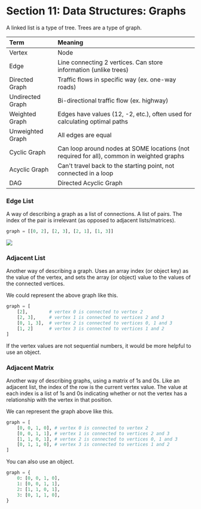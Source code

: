 # Section 11: Data Structures: Graphs

A linked list is a type of tree. Trees are a type of graph.

Term | Meaning
:- | :-
Vertex | Node
Edge | Line connecting 2 vertices. Can store information (unlike trees)
Directed Graph | Traffic flows in specific way (ex. one-way roads)
Undirected Graph | Bi-directional traffic flow (ex. highway)
Weighted Graph | Edges have values (12, -2, etc.), often used for calculating optimal paths
Unweighted Graph | All edges are equal
Cyclic Graph | Can loop around nodes at SOME locations (not required for all), common in weighted graphs
Acyclic Graph | Can't travel back to the starting point, not connected in a loop
DAG | Directed Acyclic Graph

### Edge List

A way of describing a graph as a list of connections. A list of pairs. The index of the pair is irrelevant (as opposed to adjacent lists/matrices).

```py
graph = [[0, 2], [2, 3], [2, 1], [1, 3]]
```

[![](https://mermaid.ink/img/pako:eNpFjjEOwjAMRa9SeW4kWrbMsMECqxercWmkJqmCM6Cqd8c0qvD0_PRt_RWG5BgsvDItU3N7YGx0TsaYvmKveP5jV7E7LLQQOAfyTp-sP4MgEwdGsIqORyqzIGDcNFoWR8JX5yVlsJILt0BF0vMTh2OvmYsnrRTAjjS_1fJ-c69l987bF4SqOXs?type=png)](https://mermaid.live/edit#pako:eNpFjjEOwjAMRa9SeW4kWrbMsMECqxercWmkJqmCM6Cqd8c0qvD0_PRt_RWG5BgsvDItU3N7YGx0TsaYvmKveP5jV7E7LLQQOAfyTp-sP4MgEwdGsIqORyqzIGDcNFoWR8JX5yVlsJILt0BF0vMTh2OvmYsnrRTAjjS_1fJ-c69l987bF4SqOXs)

### Adjacent List

Another way of describing a graph. Uses an array index (or object key) as the value of the vertex, and sets the array (or object) value to the values of the connected vertices.

We could represent the above graph like this.

```py
graph = [
    [2],        # vertex 0 is connected to vertex 2
    [2, 3],     # vertex 1 is connected to vertices 2 and 3
    [0, 1, 3],  # vertex 2 is connected to vertices 0, 1 and 3
    [1, 2]      # vertex 3 is connected to vertices 1 and 2
]
```

If the vertex values are not sequential numbers, it would be more helpful to use an object.

### Adjacent Matrix

Another way of describing graphs, using a matrix of 1s and 0s. Like an adjacent list, the index of the row is the current vertex value. The value at each index is a list of 1s and 0s indicating whether or not the vertex has a relationship with the vertex in that position.

We can represent the graph above like this.

```py
graph = [
    [0, 0, 1, 0], # vertex 0 is connected to vertex 2
    [0, 0, 1, 1], # vertex 1 is connected to vertices 2 and 3
    [1, 1, 0, 1], # vertex 2 is connected to vertices 0, 1 and 3
    [0, 1, 1, 0], # vertex 3 is connected to vertices 1 and 2
]
```

You can also use an object.

```py
graph = {
    0: [0, 0, 1, 0],
    1: [0, 0, 1, 1],
    2: [1, 1, 0, 1],
    3: [0, 1, 1, 0],
}
```

